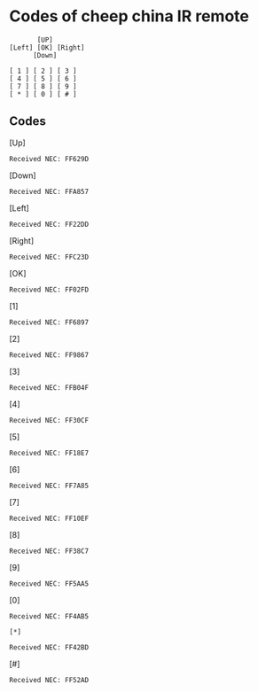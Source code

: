 # Codes of cheep china IR remote

           [UP]
    [Left] [OK] [Right]
          [Down]

    [ 1 ] [ 2 ] [ 3 ]
    [ 4 ] [ 5 ] [ 6 ]
    [ 7 ] [ 8 ] [ 9 ]
    [ * ] [ 0 ] [ # ]

## Codes

[Up]
```
Received NEC: FF629D
```

[Down]
```
Received NEC: FFA857
```

[Left]
```
Received NEC: FF22DD
```

[Right]
```
Received NEC: FFC23D
```

[OK]
```
Received NEC: FF02FD

```

[1]
```
Received NEC: FF6897
```

[2]
```
Received NEC: FF9867
```

[3]
```
Received NEC: FFB04F
```

[4]
```
Received NEC: FF30CF
```

[5]
```
Received NEC: FF18E7
```

[6]
```
Received NEC: FF7A85
```

[7]
```
Received NEC: FF10EF
```

[8]
```
Received NEC: FF38C7
```

[9]
```
Received NEC: FF5AA5
```

[0]
```
Received NEC: FF4AB5
```

    [*]
```
Received NEC: FF42BD
```

[#]
```
Received NEC: FF52AD
```

